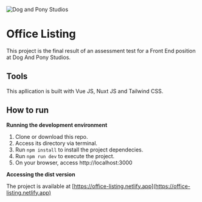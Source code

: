 ![Dog and Pony Studios](https://www.dogandponystudios.com/app/themes/dps/assets/public/images/logo-fbe89868bd.svg)

# Office Listing

This project is the final result of an assessment test for a Front End position at Dog And Pony Studios.


## Tools

This apllication is built with Vue JS, Nuxt JS and Tailwind CSS.


## How to run

**Running the development environment**

1. Clone or download this repo.
2. Access its directory via terminal.
3. Run `npm install` to install the project dependecies.
4. Run `npm run dev` to execute the project.
5. On your browser, access http://localhost:3000

**Accessing the dist version**

The project is available at [https://office-listing.netlify.app](https://office-listing.netlify.app)
